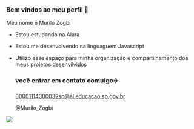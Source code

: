 ### Bem vindos ao meu perfil 💸 

Meu nome é Murilo Zogbi

- Estou estudando na Alura
- Estou me desenvolvendo na linguaguem Javascript
- Utilizo esse espaço para minha organização e compartilhamento dos meus projetos desenvilvidos

  ### você entrar em contato comuigo✈️

  00001114300032sp@al.educacao.sp.gov.br

  @Murilo_Zogbi


![](https://media.tenor.com/5QwVmM-tfAcAAAAi/deadpool-heart.gif)
